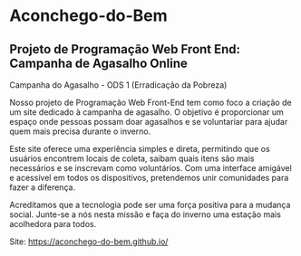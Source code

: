 # Aconchego-do-Bem
## Projeto de Programação Web Front End: Campanha de Agasalho Online

Campanha do Agasalho - ODS 1 (Erradicação da Pobreza)

Nosso projeto de Programação Web Front-End tem como foco a criação de um site dedicado à campanha de agasalho. O objetivo é proporcionar um espaço onde pessoas possam doar agasalhos e se voluntariar para ajudar quem mais precisa durante o inverno.

Este site oferece uma experiência simples e direta, permitindo que os usuários encontrem locais de coleta, saibam quais itens são mais necessários e se inscrevam como voluntários. Com uma interface amigável e acessível em todos os dispositivos, pretendemos unir comunidades para fazer a diferença.

Acreditamos que a tecnologia pode ser uma força positiva para a mudança social. Junte-se a nós nesta missão e faça do inverno uma estação mais acolhedora para todos.

Site: https://aconchego-do-bem.github.io/
